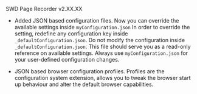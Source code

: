 SWD Page Recorder v2.XX.XX

- Added JSON based configuration files. Now you can override the available settings inside `myConfiguration.json`
  In order to override the setting, redefine any configuration key inside `_defaultConfiguration.json`.
  Do not modify the configuration inside `_defaultConfiguration.json`. This file should serve you as a read-only reference
  on available settings. Always use `myConfiguration.json` for your user-defined configuration changes. 

- JSON based browser configuration profiles. Profiles are the configuration system extension, allows you to tweak the 
  browser start up behaviour and alter the default browser capabilities. 